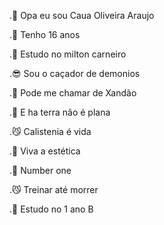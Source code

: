 .👋 Opa eu sou Caua Oliveira Araujo 

.🗿 Tenho 16 anos 

.🍷 Estudo no milton carneiro 

.😎 Sou o caçador de demonios 

.👏 Pode me chamar de Xandão 

.🤨 E ha terra não é plana 

.😼 Calistenia é vida 

.🤑 Viva a estética 

.🗿 Number one 

.😼 Treinar até morrer 

.🤑 Estudo no 1 ano B 

